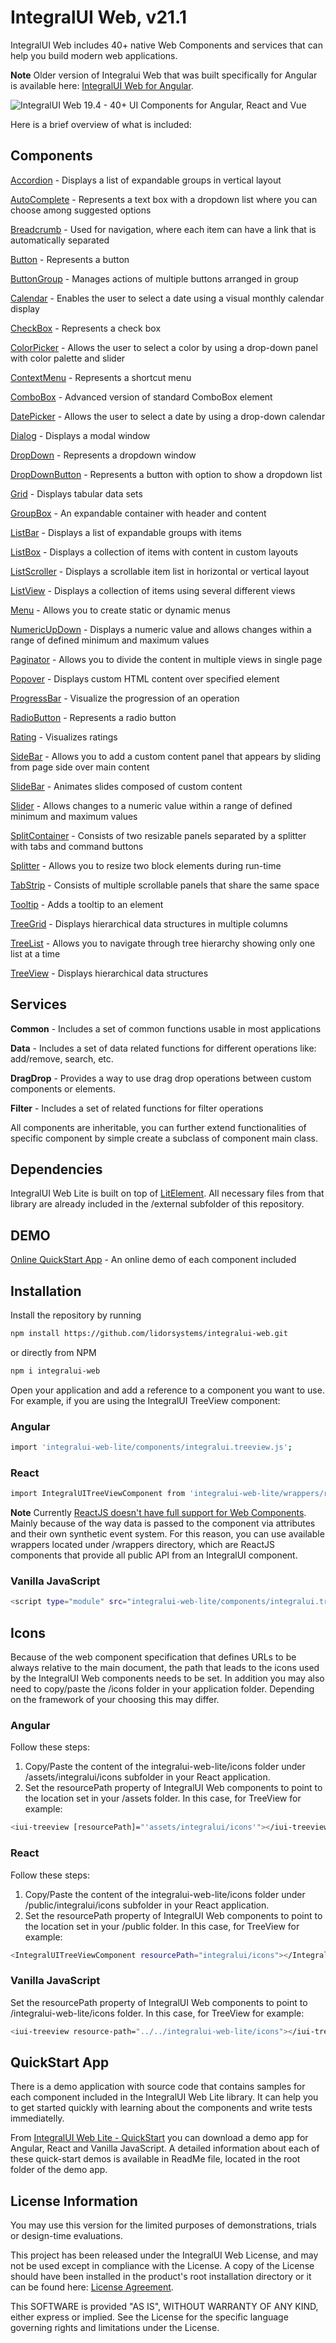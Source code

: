 # IntegralUI Web, v21.1

IntegralUI Web includes 40+ native Web Components and services that can help you build modern web applications. 

<b>Note</b>  Older version of Integralui Web that was built specifically for Angular is available here: [IntegralUI Web for Angular](https://github.com/lidorsystems/integralui-web-angular).

![IntegralUI Web 19.4 - 40+ UI Components for Angular, React and Vue](https://www.lidorsystems.com/about/newsletter/images/integralui-web-components.png)

Here is a brief overview of what is included:

## Components

[Accordion](https://www.lidorsystems.com/products/web/studio/samples/web-components/#/accordion) - Displays a list of expandable groups in vertical layout

[AutoComplete](https://www.lidorsystems.com/products/web/studio/samples/angular/#/autocomplete) - Represents a text box with a dropdown list where you can choose among suggested options

[Breadcrumb](https://www.lidorsystems.com/products/web/studio/samples/angular/#/breadcrumb) - Used for navigation, where each item can have a link that is automatically separated

[Button](https://www.lidorsystems.com/products/web/studio/samples/angular/#/button) - Represents a button

[ButtonGroup](https://www.lidorsystems.com/products/web/studio/samples/web-components/#/buttongroup) - Manages actions of multiple buttons arranged in group

[Calendar](https://www.lidorsystems.com/products/web/studio/samples/angular/#/calendar) - Enables the user to select a date using a visual monthly calendar display

[CheckBox](https://www.lidorsystems.com/products/web/studio/samples/angular/#/checkbox) - Represents a check box

[ColorPicker](https://www.lidorsystems.com/products/web/studio/samples/angular/#/colorpicker) - Allows the user to select a color by using a drop-down panel with color palette and slider

[ContextMenu](https://www.lidorsystems.com/products/web/studio/samples/web-components/#/contextmenu) - Represents a shortcut menu

[ComboBox](https://www.lidorsystems.com/products/web/studio/samples/web-components/#/combobox) - Advanced version of standard ComboBox element

[DatePicker](https://www.lidorsystems.com/products/web/studio/samples/angular/#/datepicker) - Allows the user to select a date by using a drop-down calendar

[Dialog](https://www.lidorsystems.com/products/web/studio/samples/angular/#/dialog) - Displays a modal window

[DropDown](https://www.lidorsystems.com/products/web/studio/samples/web-components/#/dropdown) - Represents a dropdown window

[DropDownButton](https://www.lidorsystems.com/products/web/studio/samples/angular/#/dropdownbutton) - Represents a button with option to show a dropdown list

[Grid](https://www.lidorsystems.com/products/web/studio/samples/web-components/#/grid) - Displays tabular data sets

[GroupBox](https://www.lidorsystems.com/products/web/studio/samples/web-components/#/groupbox) - An expandable container with header and content

[ListBar](https://www.lidorsystems.com/products/web/studio/samples/web-components/#/listbar) - Displays a list of expandable groups with items

[ListBox](https://www.lidorsystems.com/products/web/studio/samples/web-components/#/listbox) - Displays a collection of items with content in custom layouts

[ListScroller](https://www.lidorsystems.com/products/web/studio/samples/angular/#/listscroller) - Displays a scrollable item list in horizontal or vertical layout

[ListView](https://www.lidorsystems.com/products/web/studio/samples/web-components/#/listview) - Displays a collection of items using several different views

[Menu](https://www.lidorsystems.com/products/web/studio/samples/web-components/#/menu) - Allows you to create static or dynamic menus

[NumericUpDown](https://www.lidorsystems.com/products/web/studio/samples/angular/#/numeric-updown) - Displays a numeric value and allows changes within a range of defined minimum and maximum values

[Paginator](https://www.lidorsystems.com/products/web/studio/samples/web-components/#/paginator) - Allows you to divide the content in multiple views in single page

[Popover](https://www.lidorsystems.com/products/web/studio/samples/angular/#/popover) - Displays custom HTML content over specified element

[ProgressBar](https://www.lidorsystems.com/products/web/studio/samples/angular/#/progressbar) - Visualize the progression of an operation

[RadioButton](https://www.lidorsystems.com/products/web/studio/samples/angular/#/radiobutton) - Represents a radio button

[Rating](https://www.lidorsystems.com/products/web/studio/samples/angular/#/rating) - Visualizes ratings

[SideBar](https://www.lidorsystems.com/products/web/studio/samples/angular/#/sidebar) - Allows you to add a custom content panel that appears by sliding from page side over main content

[SlideBar](https://www.lidorsystems.com/products/web/studio/samples/web-components/#/slidebar) - Animates slides composed of custom content

[Slider](https://www.lidorsystems.com/products/web/studio/samples/angular/#/slider) - Allows changes to a numeric value within a range of defined minimum and maximum values

[SplitContainer](https://www.lidorsystems.com/products/web/studio/samples/web-components/#/splitcontainer) - Consists of two resizable panels separated by a splitter with tabs and command buttons

[Splitter](https://www.lidorsystems.com/products/web/studio/samples/web-components/#/splitter) - Allows you to resize two block elements during run-time

[TabStrip](https://www.lidorsystems.com/products/web/studio/samples/web-components/#/tabstrip) - Consists of multiple scrollable panels that share the same space 

[Tooltip](https://www.lidorsystems.com/products/web/studio/samples/web-components/#/tooltip) - Adds a tooltip to an element

[TreeGrid](https://www.lidorsystems.com/products/web/studio/samples/web-components/#/treegrid) - Displays hierarchical data structures in multiple columns

[TreeList](https://www.lidorsystems.com/products/web/studio/samples/web-components/#/treelist) - Allows you to navigate through tree hierarchy showing only one list at a time

[TreeView](https://www.lidorsystems.com/products/web/studio/samples/web-components/#/treeview) - Displays hierarchical data structures


## Services

<b>Common</b> - Includes a set of common functions usable in most applications

<b>Data</b> - Includes a set of data related functions for different operations like: add/remove, search, etc.

<b>DragDrop</b> - Provides a way to use drag drop operations between custom components or elements.

<b>Filter</b> - Includes a set of related functions for filter operations


All components are inheritable, you can further extend functionalities of specific component by simple create a subclass of component main class.


## Dependencies

IntegralUI Web Lite is built on top of [LitElement](https://github.com/Polymer/lit-element). All necessary files from that library are already included in the /external subfolder of this repository.


## DEMO

[Online QuickStart App](https://www.lidorsystems.com/products/web/studio/samples/web-components/) - An online demo of each component included


## Installation

Install the repository by running

```bash
npm install https://github.com/lidorsystems/integralui-web.git
```

or directly from NPM

```bash
npm i integralui-web
```

Open your application and add a reference to a component you want to use. For example, if you are using the IntegralUI TreeView component:</p>

### Angular

```bash
import 'integralui-web-lite/components/integralui.treeview.js';
```

### React

```bash
import IntegralUITreeViewComponent from 'integralui-web-lite/wrappers/react.integralui.treeview.js';
```

<b>Note</b>   Currently [ReactJS doesn't have full support for Web Components](https://custom-elements-everywhere.com/#react). Mainly because of the way data is passed to the component via attributes and their own synthetic event system. For this reason, you can use available wrappers located under /wrappers directory, which are ReactJS components that provide all public API from an IntegralUI component.</p>

### Vanilla JavaScript

```bash
<script type="module" src="integralui-web-lite/components/integralui.treeview.js"></script>
```


## Icons

Because of the web component specification that defines URLs to be always relative to the main document, the path that leads to the icons used by the IntegralUI Web components needs to be set. In addition you may also need to copy/paste the /icons folder in your application folder. Depending on the framework of your choosing this may differ.

### Angular

Follow these steps:
1. Copy/Paste the content of the integralui-web-lite/icons folder under /assets/integralui/icons subfolder in your React application. 
2. Set the resourcePath property of IntegralUI Web components to point to the location set in your /assets folder. In this case, for TreeView for example:

```bash
<iui-treeview [resourcePath]="'assets/integralui/icons'"></iui-treeview>
```

### React

Follow these steps:
1. Copy/Paste the content of the integralui-web-lite/icons folder under /public/integralui/icons subfolder in your React application. 
2. Set the resourcePath property of IntegralUI Web components to point to the location set in your /public folder. In this case, for TreeView for example:

```bash
<IntegralUITreeViewComponent resourcePath="integralui/icons"></IntegralUITreeViewComponent>
```

### Vanilla JavaScript

Set the resourcePath property of IntegralUI Web components to point to /integralui-web-lite/icons folder. In this case, for TreeView for example:

```bash
<iui-treeview resource-path="../../integralui-web-lite/icons"></iui-treeview>
```


## QuickStart App

There is a demo application with source code that contains samples for each component included in the IntegralUI Web Lite library. It can help you to get started quickly with learning about the components and write tests immediatelly. 

From [IntegralUI Web Lite - QuickStart](https://www.lidorsystems.com/products/web/lite/#quickstart) you can download a demo app for Angular, React and Vanilla JavaScript. A detailed information about each of these quick-start demos is available in ReadMe file, located in the root folder of the demo app.


## License Information

You may use this version for the limited purposes of demonstrations, trials or design-time evaluations.

This project has been released under the IntegralUI Web License, and may not be used except in compliance with the License.
A copy of the License should have been installed in the product's root installation directory or it can be found here: [License Agreement](https://www.lidorsystems.com/products/web/iui-web-license-agreement.pdf).

This SOFTWARE is provided "AS IS", WITHOUT WARRANTY OF ANY KIND, either express or implied. See the License for the specific language governing rights and limitations under the License.
